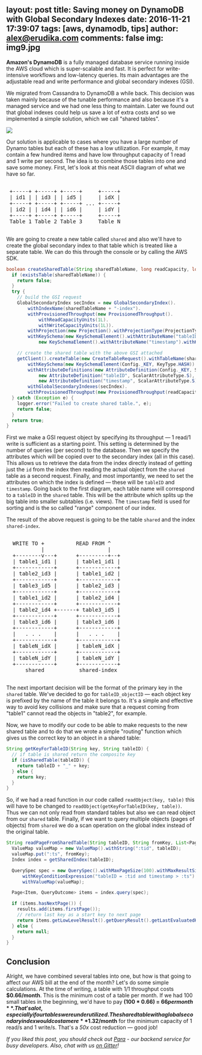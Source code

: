 layout: post
title: Saving money on DynamoDB with Global Secondary Indexes
date: 2016-11-21 17:39:07
tags: [aws, dynamodb, tips]
author: alex@erudika.com
comments: false
img: img9.jpg
---

**Amazon's DynamoDB** is a fully managed database service running inside the AWS cloud which is super-scalable and fast. It is perfect for write-intensive workflows and low-latency queries. Its main advantages are the adjustable read and write performance and global secondary indexes (GSI).

We migrated from Cassandra to DynamoDB a while back. This decision was taken mainly because of the tunable performance and also because it's a managed service and we had one less thing to maintain. Later we found out that global indexes could help us save a lot of extra costs and so we implemented a simple solution, which we call "shared tables".

<!-- more -->

![](https://erudika.com/assets/img/blogpost_media7.png)

Our solution is applicable to cases where you have a large number of Dynamo tables but each of these has a low utilization. For example, it may contain a few hundred items and have low throughput capacity of 1 read and 1 write per second. The idea is to combine those tables into one and save some money. First, let's look at this neat ASCII diagram of what we have so far.

<pre>

 +-----+ +-----+ +-----+     +-----+
 | id1 | | id3 | | id5 |     | idX |
 +-----+ +-----+ +-----+ ... +-----+
 | id2 | | id4 | | id6 |     | idY |
 +-----+ +-----+ +-----+     +-----+
 Table 1 Table 2 Table 3     Table N

</pre>

We are going to create a new table called `shared` and also we'll have to create the global secondary index to that table which is treated like a separate table. We can do this through the console or by calling the AWS SDK.

```java
boolean createSharedTable(String sharedTableName, long readCapacity, long writeCapacity) {
  if (existsTable(sharedTableName)) {
    return false;
  }
  try {
    // build the GSI request
    GlobalSecondaryIndex secIndex = new GlobalSecondaryIndex().
        withIndexName(sharedTableName + "-index").
        withProvisionedThroughput(new ProvisionedThroughput().
            withReadCapacityUnits(1L).
            withWriteCapacityUnits(1L)).
        withProjection(new Projection().withProjectionType(ProjectionType.ALL)).
        withKeySchema(new KeySchemaElement().withAttributeName("tableID").withKeyType(KeyType.HASH),
            new KeySchemaElement().withAttributeName("timestamp").withKeyType(KeyType.RANGE));

    // create the shared table with the above GSI attached
    getClient().createTable(new CreateTableRequest().withTableName(sharedTableName).
        withKeySchema(new KeySchemaElement(Config._KEY, KeyType.HASH)).
        withAttributeDefinitions(new AttributeDefinition(Config._KEY, ScalarAttributeType.S),
            new AttributeDefinition("tableID", ScalarAttributeType.S),
            new AttributeDefinition("timestamp", ScalarAttributeType.S)).
        withGlobalSecondaryIndexes(secIndex).
        withProvisionedThroughput(new ProvisionedThroughput(readCapacity, writeCapacity)));
  } catch (Exception e) {
    logger.error("Failed to create shared table.", e);
    return false;
  }
  return true;
}
```

First we make a GSI request object by specifying its throughput — 1 read/1 write is sufficient as a starting point. This setting is determined by the number of queries (per second) to the database. Then we specify the attributes which will be copied over to the secondary index (all in this case). This allows us to retrieve the data from the index directly instead of getting just the `id` from the index then reading the actual object from the `shared` table as a second request. Finally, and most importantly, we need to set the attributes on which the index is defined — these will be `tableID` and `timestamp`. Going back to the first diagram, each table name will correspond to a `tableID` in the `shared` table. This will be the attribute which splits up the big table into smaller subtables (i.e. views). The `timestamp` field is used for sorting and is the so called "range" component of our index.

The result of the above request is going to be the table `shared` and the index `shared-index`.

<pre>

  WRITE TO +          READ FROM ^
           |                    |
  +--------v---+      +---------+--+
  | table1_id1 |      | table1_id1 |
  +------------+      +------------+
  | table2_id3 |      | table1_id2 |
  +------------+      +------------+
  | table3_id5 |      | table2_id3 |
  +------------+      +------------+
  | table1_id2 |      | table2_id4 |
  +------------+      +------------+
  | table2_id4 +------+ table3_id5 |
  +------------+      +------------+
  | table3_id6 |      | table3_id6 |
  +------------+      +------------+
  |   . . .    |      |   . . .    |
  +------------+      +------------+
  | tableN_idX |      | tableN_idX |
  +------------+      +------------+
  | tableN_idY |      | tableN_idY |
  +------------+      +------------+
      shared           shared-index

</pre>

The next important decision will be the format of the primary key in the `shared` table. We've decided to go for `tableID_objectID` — each object key is prefixed by the name of the table it belongs to. It's a simple and effective way to avoid key collisions and make sure that a request coming from "table1" cannot read the objects in "table2", for example.

Now, we have to modify our code to be able to make requests to the new shared table and to do that we wrote a simple "routing" function which gives us the correct key to an object in a shared table:

```java
String getKeyForTableID(String key, String tableID) {
  // if table is shared return the composite key
  if (isSharedTable(tableID)) {
    return tableID + "_" + key;
  } else {
    return key;
  }
}
```

So, if we had a read function in our code called `readObject(key, table)` this will have to be changed to `readObject(getKeyForTableID(key, table))`. Thus we can not only read from standard tables but also we can read object from our `shared` table. Finally, if we want to query multiple objects (pages of objects) from `shared` we do a scan operation on the global index instead of the original table.

```java
String readPageFromSharedTable(String tableID, String fromKey, List<Page<Item, QueryOutcome>> results) {
  ValueMap valueMap = new ValueMap().withString(":tid", tableID);
  valueMap.put(":ts", fromKey);
  Index index = getSharedIndex(tableID);

  QuerySpec spec = new QuerySpec().withMaxPageSize(100).withMaxResultSize(100).
      withKeyConditionExpression("tableID = :tid and timestamp > :ts").
      withValueMap(valueMap);

  Page<Item, QueryOutcome> items = index.query(spec);

  if (items.hasNextPage()) {
    results.add(items.firstPage());
    // return last key as a start key to next page
    return items.getLowLevelResult().getQueryResult().getLastEvaluatedKey().get("timestamp").getS();
  } else {
    return null;
  }
}
```

## Conclusion

Alright, we have combined several tables into one, but how is that going to affect our AWS bill at the end of the month? Let's do some simple calculations. At the time of writing, a table with 1/1 throughput costs **$0.66/month**. This is the minimum cost of a table per month. If we had 100 small tables in the beginning, we'd have to pay **(100 * 0.66) = $66 per month**. That's a lot, especially if our tables were underutilized. The shared table with a global secondary index would cost a mere **$1.32/month** for the minimum capacity of 1 read/s and 1 write/s. That's a *50x* cost reduction — good job!

*If you liked this post, you should check out [Para](https://paraio.com) - our backend service for busy developers. Also, chat with us [on Gitter](https://gitter.im/Erudika/para)!*
